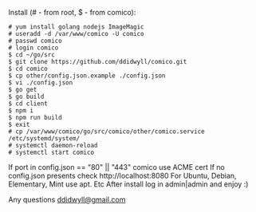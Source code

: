 Install (# - from root, $ - from comico):

    # yum install golang nodejs ImageMagic
    # useradd -d /var/www/comico -U comico
    # passwd comico
    # login comico
    $ cd ~/go/src
    $ git clone https://github.com/ddidwyll/comico.git
    $ cd comico
    $ cp other/config.json.example ./config.json
    $ vi ./config.json
    $ go get
    $ go build
    $ cd client
    $ npm i
    $ npm run build
    $ exit
    # cp /var/www/comico/go/src/comico/other/comico.service /etc/systemd/system/
    # systemctl daemon-reload
    # systemctl start comico

If port in config.json == "80" || "443" comico use ACME cert
If no config.json presents check http://localhost:8080
For Ubuntu, Debian, Elementary, Mint use apt. Etc
After install log in admin|admin and enjoy :)

Any questions <ddidwyll@gmail.com>

